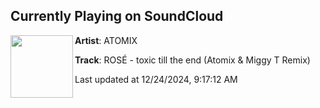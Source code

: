 ## Currently Playing on SoundCloud

[<img align="left" width="100" src="https://i1.sndcdn.com/artworks-VHD9ltMFGRhNW31i-wSW65A-t500x500.jpg">](https://soundcloud.com/atomixu/rose-toxic-till-the-end-atomix-miggy-t-remix)

**Artist**: ATOMIX 

**Track**: ROSÉ - toxic till the end (Atomix & Miggy T Remix)

Last updated at 12/24/2024, 9:17:12 AM
